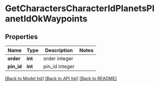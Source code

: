 # GetCharactersCharacterIdPlanetsPlanetIdOkWaypoints

## Properties
Name | Type | Description | Notes
------------ | ------------- | ------------- | -------------
**order** | **int** | order integer | 
**pin_id** | **int** | pin_id integer | 

[[Back to Model list]](../README.md#documentation-for-models) [[Back to API list]](../README.md#documentation-for-api-endpoints) [[Back to README]](../README.md)


